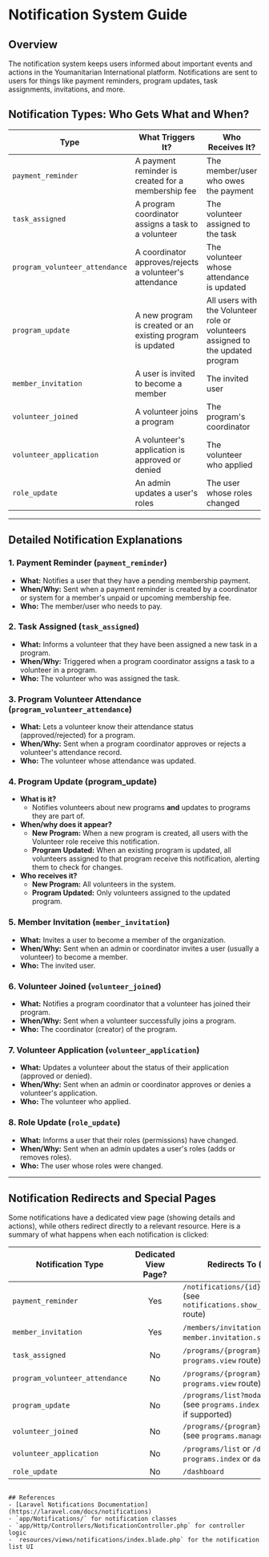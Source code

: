 # Notification System Guide

## Overview
The notification system keeps users informed about important events and actions in the Youmanitarian International platform. Notifications are sent to users for things like payment reminders, program updates, task assignments, invitations, and more.

## Notification Types: Who Gets What and When?

| Type                          | What Triggers It?                                              | Who Receives It?                        |
|-------------------------------|---------------------------------------------------------------|-----------------------------------------|
| `payment_reminder`            | A payment reminder is created for a membership fee            | The member/user who owes the payment    |
| `task_assigned`               | A program coordinator assigns a task to a volunteer           | The volunteer assigned to the task      |
| `program_volunteer_attendance`| A coordinator approves/rejects a volunteer's attendance       | The volunteer whose attendance is updated|
| `program_update`              | A new program is created or an existing program is updated    | All users with the Volunteer role or volunteers assigned to the updated program |
| `member_invitation`           | A user is invited to become a member                          | The invited user                        |
| `volunteer_joined`            | A volunteer joins a program                                   | The program's coordinator               |
| `volunteer_application`       | A volunteer's application is approved or denied               | The volunteer who applied               |
| `role_update`                 | An admin updates a user's roles                               | The user whose roles changed            |

---

## Detailed Notification Explanations

### 1. Payment Reminder (`payment_reminder`)
- **What:** Notifies a user that they have a pending membership payment.
- **When/Why:** Sent when a payment reminder is created by a coordinator or system for a member's unpaid or upcoming membership fee.
- **Who:** The member/user who needs to pay.

### 2. Task Assigned (`task_assigned`)
- **What:** Informs a volunteer that they have been assigned a new task in a program.
- **When/Why:** Triggered when a program coordinator assigns a task to a volunteer in a program.
- **Who:** The volunteer who was assigned the task.

### 3. Program Volunteer Attendance (`program_volunteer_attendance`)
- **What:** Lets a volunteer know their attendance status (approved/rejected) for a program.
- **When/Why:** Sent when a program coordinator approves or rejects a volunteer's attendance record.
- **Who:** The volunteer whose attendance was updated.

### 4. Program Update (program_update)

- **What is it?**
  - Notifies volunteers about new programs **and** updates to programs they are part of.
- **When/why does it appear?**
  - **New Program:** When a new program is created, all users with the Volunteer role receive this notification.
  - **Program Updated:** When an existing program is updated, all volunteers assigned to that program receive this notification, alerting them to check for changes.
- **Who receives it?**
  - **New Program:** All volunteers in the system.
  - **Program Updated:** Only volunteers assigned to the updated program.

### 5. Member Invitation (`member_invitation`)
- **What:** Invites a user to become a member of the organization.
- **When/Why:** Sent when an admin or coordinator invites a user (usually a volunteer) to become a member.
- **Who:** The invited user.

### 6. Volunteer Joined (`volunteer_joined`)
- **What:** Notifies a program coordinator that a volunteer has joined their program.
- **When/Why:** Sent when a volunteer successfully joins a program.
- **Who:** The coordinator (creator) of the program.

### 7. Volunteer Application (`volunteer_application`)
- **What:** Updates a volunteer about the status of their application (approved or denied).
- **When/Why:** Sent when an admin or coordinator approves or denies a volunteer's application.
- **Who:** The volunteer who applied.

### 8. Role Update (`role_update`)
- **What:** Informs a user that their roles (permissions) have changed.
- **When/Why:** Sent when an admin updates a user's roles (adds or removes roles).
- **Who:** The user whose roles were changed.

---

## Notification Redirects and Special Pages

Some notifications have a dedicated view page (showing details and actions), while others redirect directly to a relevant resource. Here is a summary of what happens when each notification is clicked:

| Notification Type                | Dedicated View Page? | Redirects To (Route/Page)                                                                 |
|-----------------------------------|:-------------------:|------------------------------------------------------------------------------------------|
| `payment_reminder`                | Yes                 | `/notifications/{id}/payment-reminder` (see `notifications.show_payment_reminder` route)  |
| `member_invitation`               | Yes                 | `/members/invitation/{member}` (see `member.invitation.show` route)                       |
| `task_assigned`                   | No                  | `/programs/{program}/attendance` (see `programs.view` route)                              |
| `program_volunteer_attendance`    | No                  | `/programs/{program}/attendance` (see `programs.view` route)                              |
| `program_update`                  | No                  | `/programs/list?modal={program_id}` (see `programs.index` route, opens modal if supported)|
| `volunteer_joined`                | No                  | `/programs/{program}/volunteers/manage` (see `programs.manage_volunteers` route)          |
| `volunteer_application`           | No                  | `/programs/list` or `/dashboard` (see `programs.index` or `dashboard` route)              |
| `role_update`                     | No                  | `/dashboard`                                                                              |

```

## References
- [Laravel Notifications Documentation](https://laravel.com/docs/notifications)
- `app/Notifications/` for notification classes
- `app/Http/Controllers/NotificationController.php` for controller logic
- `resources/views/notifications/index.blade.php` for the notification list UI 